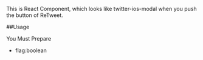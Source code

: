 This is React Component, which looks like twitter-ios-modal when you push the button of ReTweet.

##Usage

You Must Prepare
<ul>
<li>flag:boolean</li>
